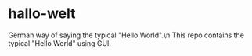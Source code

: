 # hallo-welt
German way of saying the typical "Hello World".\n
This repo contains the typical "Hello World" using GUI.
